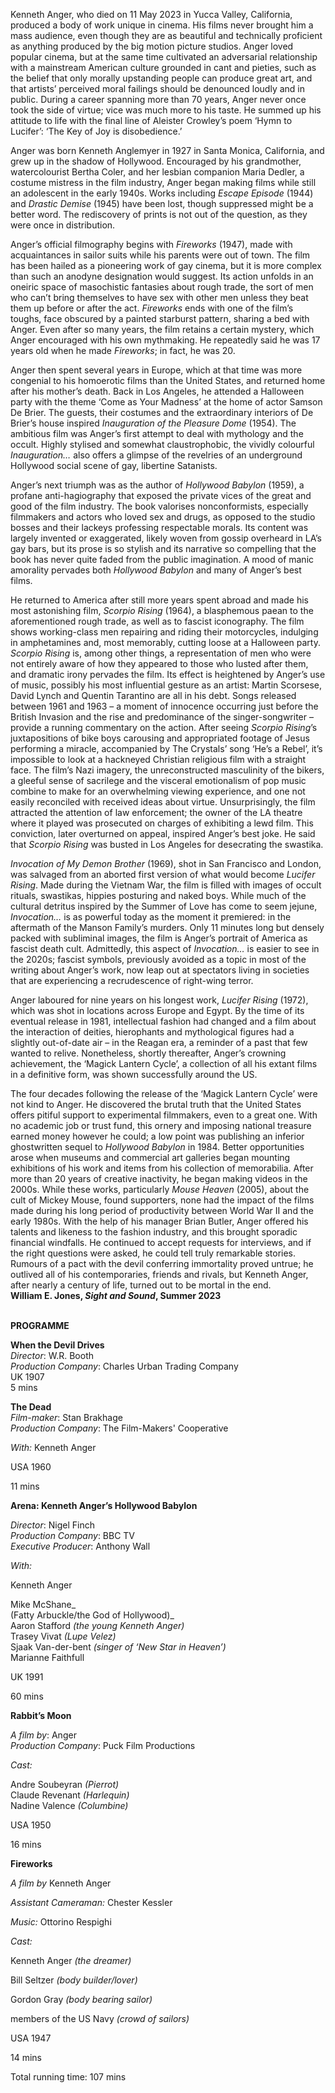 
Kenneth Anger, who died on 11 May 2023 in Yucca Valley, California, produced a body of work unique in cinema. His films never brought him a mass audience, even though they are as beautiful and technically proficient as anything produced by the big motion picture studios. Anger loved popular cinema, but at the same time cultivated an adversarial relationship with a mainstream American culture grounded in cant and pieties, such as the belief that only morally upstanding people can produce great art, and that artists’ perceived moral failings should be denounced loudly and in public. During a career spanning more than 70 years, Anger never once took the side of virtue; vice was much more to his taste. He summed up his attitude to life with the final line of Aleister Crowley’s poem ‘Hymn to Lucifer’: ‘The Key of Joy is disobedience.’

Anger was born Kenneth Anglemyer in 1927 in Santa Monica, California, and grew up in the shadow of Hollywood. Encouraged by his grandmother, watercolourist Bertha Coler, and her lesbian companion Maria Dedler, a costume mistress in the film industry, Anger began making films while still an adolescent in the early 1940s. Works including _Escape Episode_ (1944) and _Drastic Demise_ (1945) have been lost, though suppressed might be a better word. The rediscovery of prints is not out of the question, as they were once in distribution.

Anger’s official filmography begins with _Fireworks_ (1947), made with acquaintances in sailor suits while his parents were out of town. The film has been hailed as a pioneering work of gay cinema, but it is more complex than such an anodyne designation would suggest. Its action unfolds in an oneiric space of masochistic fantasies about rough trade, the sort of men who can’t bring themselves to have sex with other men unless they beat them up before or after the act. _Fireworks_ ends with one of the film’s toughs, face obscured by a painted starburst pattern, sharing a bed with Anger. Even after so many years, the film retains a certain mystery, which Anger encouraged with his own mythmaking. He repeatedly said he was 17 years old when he made _Fireworks_; in fact, he was 20.

Anger then spent several years in Europe, which at that time was more congenial to his homoerotic films than the United States, and returned home after his mother’s death. Back in Los Angeles, he attended a Halloween party with the theme ‘Come as Your Madness’ at the home of actor Samson De Brier. The guests, their costumes and the extraordinary interiors of De Brier’s house inspired _Inauguration of the Pleasure Dome_ (1954). The ambitious film was Anger’s first attempt to deal with mythology and the occult. Highly stylised and somewhat claustrophobic, the vividly colourful _Inauguration…_ also offers a glimpse of the revelries of an underground Hollywood social scene of gay, libertine Satanists.

Anger’s next triumph was as the author of _Hollywood Babylon_ (1959), a profane anti-hagiography that exposed the private vices of the great and good of the film industry. The book valorises nonconformists, especially filmmakers and actors who loved sex and drugs, as opposed to the studio bosses and their lackeys professing respectable morals. Its content was largely invented or exaggerated, likely woven from gossip overheard in LA’s gay bars, but its prose is so stylish and its narrative so compelling that the book has never quite faded from the public imagination. A mood of manic amorality pervades both _Hollywood Babylon_ and many of Anger’s best films.

He returned to America after still more years spent abroad and made his most astonishing film, _Scorpio Rising_ (1964), a blasphemous paean to the aforementioned rough trade, as well as to fascist iconography. The film shows working-class men repairing and riding their motorcycles, indulging in amphetamines and, most memorably, cutting loose at a Halloween party. _Scorpio Rising_ is, among other things, a representation of men who were not entirely aware of how they appeared to those who lusted after them, and dramatic irony pervades the film. Its effect is heightened by Anger’s use of music, possibly his most influential gesture as an artist: Martin Scorsese, David Lynch and Quentin Tarantino are all in his debt. Songs released between 1961 and 1963 – a moment of innocence occurring just before the British Invasion and the rise and predominance of the singer-songwriter – provide a running commentary on the action. After seeing _Scorpio Rising_’s juxtapositions of bike boys carousing and appropriated footage of Jesus performing a miracle, accompanied by The Crystals’ song ‘He’s a Rebel’, it’s impossible to look at a hackneyed Christian religious film with a straight face. The film’s Nazi imagery, the unreconstructed masculinity of the bikers, a gleeful sense of sacrilege and the visceral emotionalism of pop music combine to make for an overwhelming viewing experience, and one not easily reconciled with received ideas about virtue. Unsurprisingly, the film attracted the attention of law enforcement; the owner of the LA theatre where it played was prosecuted on charges of exhibiting a lewd film. This conviction, later overturned on appeal, inspired Anger’s best joke. He said that _Scorpio Rising_ was busted in Los Angeles for desecrating the swastika.

_Invocation of My Demon Brother_ (1969), shot in San Francisco and London, was salvaged from an aborted first version of what would become _Lucifer Rising_. Made during the Vietnam War, the film is filled with images of occult rituals, swastikas, hippies posturing and naked boys. While much of the cultural detritus inspired by the Summer of Love has come to seem jejune, _Invocation…_ is as powerful today as the moment it premiered: in the aftermath of the Manson Family’s murders. Only 11 minutes long but densely packed with subliminal images, the film is Anger’s portrait of America as fascist death cult. Admittedly, this aspect of _Invocation…_ is easier to see in the 2020s; fascist symbols, previously avoided as a topic in most of the writing about Anger’s work, now leap out at spectators living in societies that are experiencing a recrudescence of right-wing terror.

Anger laboured for nine years on his longest work, _Lucifer Rising_ (1972), which was shot in locations across Europe and Egypt. By the time of its eventual release in 1981, intellectual fashion had changed and a film about the interaction of deities, hierophants and mythological figures had a slightly out-of-date air – in the Reagan era, a reminder of a past that few wanted to relive. Nonetheless, shortly thereafter, Anger’s crowning achievement, the ‘Magick Lantern Cycle’, a collection of all his extant films in a definitive form, was shown successfully around the US.

The four decades following the release of the ‘Magick Lantern Cycle’ were not kind to Anger. He discovered the brutal truth that the United States offers pitiful support to experimental filmmakers, even to a great one. With no academic job or trust fund, this ornery and imposing national treasure earned money however he could; a low point was publishing an inferior ghostwritten sequel to _Hollywood Babylon_ in 1984. Better opportunities arose when museums and commercial art galleries began mounting exhibitions of his work and items from his collection of memorabilia. After more than 20 years of creative inactivity, he began making videos in the 2000s. While these works, particularly _Mouse Heaven_ (2005), about the cult of Mickey Mouse, found supporters, none had the impact of the films made during his long period of productivity between World War II and the early 1980s. With the help of his manager Brian Butler, Anger offered his talents and likeness to the fashion industry, and this brought sporadic financial windfalls. He continued to accept requests for interviews, and if the right questions were asked, he could tell truly remarkable stories. Rumours of a pact with the devil conferring immortality proved untrue; he outlived all of his contemporaries, friends and rivals, but Kenneth Anger, after nearly a century of life, turned out to be mortal in the end.  
**William E. Jones, _Sight and Sound_, Summer 2023**
<br><br>

**PROGRAMME**

**When the Devil Drives**  
_Director_: W.R. Booth  
_Production Company_:  Charles Urban Trading Company  
UK 1907  
5 mins

**The Dead**  
_Film-maker_: Stan Brakhage  
_Production Company_:  The Film-Makers' Cooperative

_With:_ Kenneth Anger

USA 1960

11 mins

**Arena: Kenneth Anger’s Hollywood Babylon**

_Director_: Nigel Finch  
_Production Company_: BBC TV  
_Executive Producer_: Anthony Wall

_With:_

Kenneth Anger

Mike McShane_  
(Fatty Arbuckle/the God of Hollywood)_  
Aaron Stafford _(the young Kenneth Anger)_  
Trasey Vivat _(Lupe Velez)_  
Sjaak Van-der-bent _(singer of ‘New Star in Heaven’)_  
Marianne Faithfull

UK 1991

60 mins

**Rabbit’s Moon**

_A film by_: Anger  
_Production Company_: Puck Film Productions

_Cast:_

Andre Soubeyran _(Pierrot)_  
Claude Revenant _(Harlequin)_  
Nadine Valence _(Columbine)_

USA 1950

16 mins

**Fireworks**

_A film by_ Kenneth Anger

_Assistant Cameraman:_ Chester Kessler

_Music:_ Ottorino Respighi

_Cast:_

Kenneth Anger _(the dreamer)_

Bill Seltzer _(body builder/lover)_

Gordon Gray _(body bearing sailor)_

members of the US Navy _(crowd of sailors)_

USA 1947

14 mins

Total running time: 107 mins
<!--stackedit_data:
eyJoaXN0b3J5IjpbODA4OTM4NDg1XX0=
-->